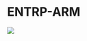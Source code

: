 # ENTRP-ARM

<a href="https://portal.azure.com/#create/Microsoft.Template/uri/https%3A%2F%2Fraw.githubusercontent.com%2FMani9030%2FEntrp-ARM%2Fmaster%2FEntrp-ARM.json" target="_blank">
    <img src="https://aka.ms/deploytoazurebutton"/>
</a>
